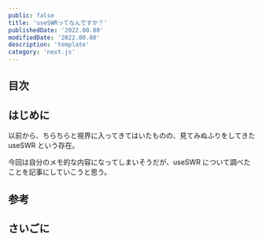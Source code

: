 ```yaml
---
public: false
title: 'useSWRってなんですか？'
publishedDate: '2022.00.00'
modifiedDate: '2022.00.00'
description: 'template'
category: 'next.js'
---
```


## 目次

## はじめに

以前から、ちらちらと視界に入ってきてはいたものの、見てみぬふりをしてきた useSWR という存在。

今回は自分のメモ的な内容になってしまいそうだが、useSWR について調べたことを記事にしていこうと思う。

## 参考

## さいごに
